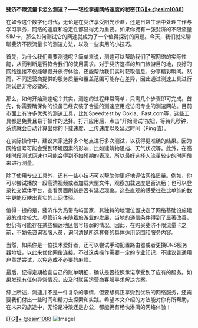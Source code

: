 **斐济不限流量卡怎么测速？——轻松掌握网络速度的秘密[[TG💪+ @esim1088](https://t.me/s/esim1088)]**

在如今这个数字化时代，无论是在斐济享受阳光沙滩，还是日常生活中处理工作与学习事务，网络的速度和稳定性都显得尤为重要。如果你拥有一张斐济的不限流量SIM卡，那么如何测试它的网速就成为了一个值得探讨的问题。今天，我们就来聊聊斐济不限流量卡的测速方法，以及一些实用的小技巧。

首先，为什么我们需要测速呢？简单来说，测速可以帮助我们了解网络的实际性能，从而判断是否符合我们的使用需求。对于斐济这样的热门旅游目的地，良好的网络连接不仅能够提升旅行体验，还能帮助我们实时获取信息、分享精彩瞬间。然而，不同运营商提供的服务质量和覆盖范围可能存在差异，因此通过测速工具进行测试是非常必要的。

那么，如何开始测速呢？其实，测速的过程非常简单，只需几个步骤即可完成。首先，你需要确保你的设备已经安装了合适的测速应用或访问专业的测速网站。目前市面上有许多优秀的测速工具，比如Speedtest by Ookla、Fast.com等，这些工具都是免费且易于操作的选择。打开应用后，点击“开始测试”按钮，等待几秒钟，系统就会自动计算出你的下载速度、上传速度以及延迟时间（Ping值）。

在实际操作中，建议大家选择多个地点进行多次测试，以获得更准确的结果。因为网络信号可能会受到环境因素的影响，比如建筑物阻挡、天气状况等。此外，在高峰时段测试网速也可能会得到不如预期的表现，所以最好选择人流量较少的时间段来进行测量。

除了使用专业工具外，还有一些小技巧可以帮助你更好地评估网络质量。例如，你可以尝试播放一段高清视频或者加载大型文件，观察加载速度是否流畅；也可以登录社交媒体平台，查看页面刷新是否有延迟现象。这些直观的感受往往比单纯的数字更能反映出真实的上网体验。

值得一提的是，斐济作为热带岛屿国家，其独特的地理位置决定了网络基础设施建设的难度较大。尽管近年来随着旅游业的发展，当地的通信条件得到了显著改善，但仍有可能存在某些偏远地区信号较弱的情况。因此，在购买斐济不限流量卡之前，不妨先咨询客服人员，询问清楚所选套餐的具体适用范围和服务内容。

当然，如果你是一位技术爱好者，还可以尝试手动配置路由器或者更换DNS服务器地址，以此来优化网络连接。不过这类操作需要一定的专业知识，不建议普通用户贸然尝试，以免造成不必要的麻烦。

最后，记得定期检查自己的账单明细，确认是否按照承诺享受到了应有的服务。如果发现有任何异常情况，应及时联系运营商客服寻求解决方案。

综上所述，测速并不是一件复杂的事情，但要想真正享受到优质的网络服务，还需要我们付出一些时间和精力去探索和实践。希望本文介绍的方法能对你有所帮助，在未来的旅途中，无论是冲浪还是办公，都能拥有畅快淋漓的网络体验！

[[TG💪+ @esim1088](https://t.me/s/esim1088) ![Image](https://i.postimg.cc/4NQfJmqS/Snipaste-2025-05-13-00-14-12.png)]